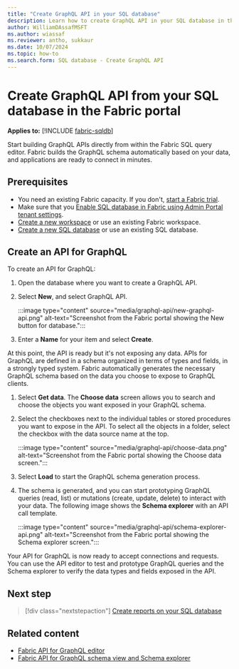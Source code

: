 ```yaml
---
title: "Create GraphQL API in your SQL database"
description: Learn how to create GraphQL API in your SQL database in the Fabric portal.
author: WilliamDAssafMSFT
ms.author: wiassaf
ms.reviewer: antho, sukkaur
ms.date: 10/07/2024
ms.topic: how-to
ms.search.form: SQL database - Create GraphQL API
---
```

# Create GraphQL API from your SQL database in the Fabric portal

**Applies to:** [!INCLUDE [fabric-sqldb](../includes/applies-to-version/fabric-sqldb.md)]

Start building GraphQL APIs directly from within the Fabric SQL query editor. Fabric builds the GraphQL schema automatically based on your data, and applications are ready to connect in minutes.

## Prerequisites

- You need an existing Fabric capacity. If you don't, [start a Fabric trial](../../fundamentals/fabric-trial.md).
- Make sure that you [Enable SQL database in Fabric using Admin Portal tenant settings](enable.md).
- [Create a new workspace](../../fundamentals/workspaces.md) or use an existing Fabric workspace.
- [Create a new SQL database](create.md) or use an existing SQL database.

## Create an API for GraphQL

To create an API for GraphQL:

1. Open the database where you want to create a GraphQL API.
1. Select **New**, and select GraphQL API.

   :::image type="content" source="media/graphql-api/new-graphql-api.png" alt-text="Screenshot from the Fabric portal showing the New button for database.":::

1. Enter a **Name** for your item and select **Create**.

At this point, the API is ready but it's not exposing any data. APIs for GraphQL are defined in a schema organized in terms of types and fields, in a strongly typed system. Fabric automatically generates the necessary GraphQL schema based on the data you choose to expose to GraphQL clients.

1. Select **Get data**. The **Choose data** screen allows you to search and choose the objects you want exposed in your GraphQL schema.
1. Select the checkboxes next to the individual tables or stored procedures you want to expose in the API. To select all the objects in a folder, select the checkbox with the data source name at the top.

   :::image type="content" source="media/graphql-api/choose-data.png" alt-text="Screenshot from the Fabric portal showing the Choose data screen.":::

1. Select **Load** to start the GraphQL schema generation process.
1. The schema is generated, and you can start prototyping GraphQL queries (read, list) or mutations (create, update, delete) to interact with your data. The following image shows the **Schema explorer** with an API call template.

   :::image type="content" source="media/graphql-api/schema-explorer-api.png" alt-text="Screenshot from the Fabric portal showing the Schema explorer screen.":::

Your API for GraphQL is now ready to accept connections and requests. You can use the API editor to test and prototype GraphQL queries and the Schema explorer to verify the data types and fields exposed in the API.

## Next step

> [!div class="nextstepaction"]
> [Create reports on your SQL database](create-reports.md)

## Related content

- [Fabric API for GraphQL editor](/fabric/data-engineering/api-graphql-editor)
- [Fabric API for GraphQL schema view and Schema explorer](/fabric/data-engineering/graphql-schema-view)
